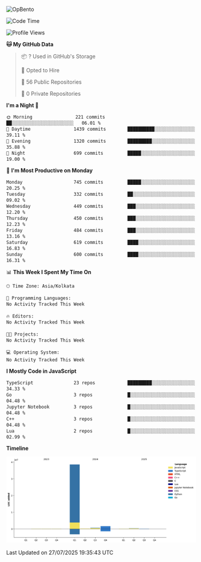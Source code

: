 ![OpBento](https://firebasestorage.googleapis.com/v0/b/smartkaksha-fe32c.appspot.com/o/opbento%2Fparthkapoor-dev3db8f.png?alt=media)

<!--START_SECTION:waka-->
![Code Time](http://img.shields.io/badge/Code%20Time-0%20secs-blue)

![Profile Views](http://img.shields.io/badge/Profile%20Views-13-blue)

**🐱 My GitHub Data** 

> 📦 ? Used in GitHub's Storage 
 > 
> 💼 Opted to Hire
 > 
> 📜 56 Public Repositories 
 > 
> 🔑 0 Private Repositories 
 > 
**I'm a Night 🦉** 

```text
🌞 Morning                221 commits         ██░░░░░░░░░░░░░░░░░░░░░░░   06.01 % 
🌆 Daytime                1439 commits        ██████████░░░░░░░░░░░░░░░   39.11 % 
🌃 Evening                1320 commits        █████████░░░░░░░░░░░░░░░░   35.88 % 
🌙 Night                  699 commits         █████░░░░░░░░░░░░░░░░░░░░   19.00 % 
```
📅 **I'm Most Productive on Monday** 

```text
Monday                   745 commits         █████░░░░░░░░░░░░░░░░░░░░   20.25 % 
Tuesday                  332 commits         ██░░░░░░░░░░░░░░░░░░░░░░░   09.02 % 
Wednesday                449 commits         ███░░░░░░░░░░░░░░░░░░░░░░   12.20 % 
Thursday                 450 commits         ███░░░░░░░░░░░░░░░░░░░░░░   12.23 % 
Friday                   484 commits         ███░░░░░░░░░░░░░░░░░░░░░░   13.16 % 
Saturday                 619 commits         ████░░░░░░░░░░░░░░░░░░░░░   16.83 % 
Sunday                   600 commits         ████░░░░░░░░░░░░░░░░░░░░░   16.31 % 
```


📊 **This Week I Spent My Time On** 

```text
🕑︎ Time Zone: Asia/Kolkata

💬 Programming Languages: 
No Activity Tracked This Week

🔥 Editors: 
No Activity Tracked This Week

🐱‍💻 Projects: 
No Activity Tracked This Week

💻 Operating System: 
No Activity Tracked This Week
```

**I Mostly Code in JavaScript** 

```text
TypeScript               23 repos            █████████░░░░░░░░░░░░░░░░   34.33 % 
Go                       3 repos             █░░░░░░░░░░░░░░░░░░░░░░░░   04.48 % 
Jupyter Notebook         3 repos             █░░░░░░░░░░░░░░░░░░░░░░░░   04.48 % 
C++                      3 repos             █░░░░░░░░░░░░░░░░░░░░░░░░   04.48 % 
Lua                      2 repos             █░░░░░░░░░░░░░░░░░░░░░░░░   02.99 % 
```



**Timeline**

![Lines of Code chart](https://raw.githubusercontent.com/ParthKapoor-dev/ParthKapoor-dev/main/assets/bar_graph.png)


 Last Updated on 27/07/2025 19:35:43 UTC
<!--END_SECTION:waka-->
